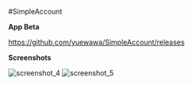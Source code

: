 #SimpleAccount

**App Beta**

https://github.com/yuewawa/SimpleAccount/releases

**Screenshots**

![screenshot_4](https://github.com/yuewawa/SimpleAccount/blob/master/screenshots/Screenshot_4.png)
![screenshot_5](https://github.com/yuewawa/SimpleAccount/blob/master/screenshots/Screenshot_5.png)
